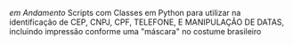*em Andamento*
Scripts com Classes em Python para utilizar na identificação de CEP, CNPJ, CPF, TELEFONE, E MANIPULAÇÃO DE DATAS, incluindo impressão conforme uma "máscara" no costume brasileiro
